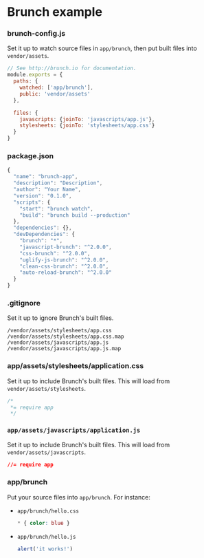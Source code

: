 # Brunch example

### brunch-config.js

Set it up to watch source files in `app/brunch`, then put built files into `vendor/assets`.

```js
// See http://brunch.io for documentation.
module.exports = {
  paths: {
    watched: ['app/brunch'],
    public: 'vendor/assets'
  },

  files: {
    javascripts: {joinTo: 'javascripts/app.js'},
    stylesheets: {joinTo: 'stylesheets/app.css'}
  }
}
```

### package.json

```js
{
  "name": "brunch-app",
  "description": "Description",
  "author": "Your Name",
  "version": "0.1.0",
  "scripts": {
    "start": "brunch watch",
    "build": "brunch build --production"
  },
  "dependencies": {},
  "devDependencies": {
    "brunch": "*",
    "javascript-brunch": "^2.0.0",
    "css-brunch": "^2.0.0",
    "uglify-js-brunch": "^2.0.0",
    "clean-css-brunch": "^2.0.0",
    "auto-reload-brunch": "^2.0.0"
  }
}
```

### .gitignore

Set it up to ignore Brunch's built files.

```
/vendor/assets/stylesheets/app.css
/vendor/assets/stylesheets/app.css.map
/vendor/assets/javascripts/app.js
/vendor/assets/javascripts/app.js.map
```

### app/assets/stylesheets/application.css

Set it up to include Brunch's built files. This will load from `vendor/assets/stylesheets`.

```css
/*
 *= require app
 */
```

### `app/assets/javascripts/application.js`

Set it up to include Brunch's built files. This will load from `vendor/assets/javascripts`.

```css
//= require app
```

### app/brunch

Put your source files into `app/brunch`. For instance:

* `app/brunch/hello.css`

  ```css
  * { color: blue }
  ```

* `app/brunch/hello.js`

  ```js
  alert('it works!')
  ```
